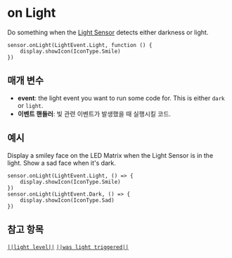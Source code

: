 # on Light

Do something when the [Light Sensor](https://www.seeedstudio.com/edu/grove-zero.html "Grove Zero Light Sensor") detects either darkness or light.

```sig
sensor.onLight(LightEvent.Light, function () {
    display.showIcon(IconType.Smile)
})
```

## 매개 변수

* **event**: the light event you want to run some code for. This is either `dark` or `light`.
* **이벤트 핸들러**: 빛 관련 이벤트가 발생했을 때 실행시킬 코드.

## 예시

Display a smiley face on the LED Matrix when the Light Sensor is in the light. Show a sad face when it's dark.

```blocks
sensor.onLight(LightEvent.Light, () => {
    display.showIcon(IconType.Smile)
})
sensor.onLight(LightEvent.Dark, () => {
    display.showIcon(IconType.Sad)
})
```

## 참고 항목

[`||light level||`](/reference/sensor/light-level) [`||was light triggered||`](/reference/sensor/was-light-triggered)